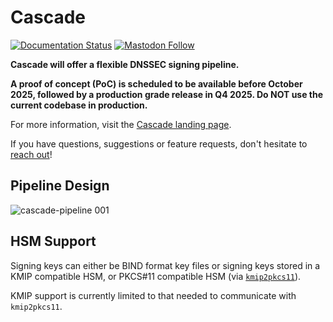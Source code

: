 # Cascade

[![Documentation Status](https://app.readthedocs.org/projects/cascade-signer/badge/?version=latest)](https://cascade.docs.nlnetlabs.nl/)
[![Mastodon Follow](https://img.shields.io/mastodon/follow/114692612288811644?domain=social.nlnetlabs.nl&style=social)](https://social.nlnetlabs.nl/@nlnetlabs)

**Cascade will offer a flexible DNSSEC signing pipeline.** 

**A proof of concept (PoC) is scheduled to be available before October 2025,
followed by a production grade release in Q4 2025. Do NOT use the 
current codebase in production.**

For more information, visit the [Cascade landing page](https://blog.nlnetlabs.nl/cascade/).

If you have questions, suggestions or feature requests, don't hesitate to
[reach out](mailto:cascade@nlnetlabs.nl)!

## Pipeline Design

![cascade-pipeline 001](https://github.com/user-attachments/assets/0d9c599c-5362-4ee6-96bc-dc54de9c8c0f)

## HSM Support

Signing keys can either be BIND format key files or signing keys stored in a
KMIP compatible HSM, or PKCS#11 compatible HSM (via
[`kmip2pkcs11`](https://github.com/NLnetLabs/kmip2pkcs11)).

KMIP support is currently limited to that needed to communicate with
`kmip2pkcs11`.
